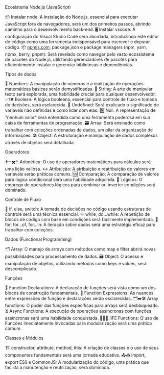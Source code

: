 Ecosistema Node.js (JavaScript)

 

 📦 Instalar node: A instalação do Node.js, essencial para executar JavaScript fora de navegadores, será um dos primeiros passos, abrindo caminho para o desenvolvimento back-end.
🖥️ Instalar vscode: A configuração do Visual Studio Code será abordada, introduzindo este editor de código como uma ferramenta indispensável para escrever e depurar código.
📦 [npmjs.com](http://npmjs.com/), package.json e package managers (npm, yarn, npmx, berry, pnpm): Será revelado como navegar pelo vasto ecossistema de pacotes do Node.js, utilizando gerenciadores de pacotes para eficientemente instalar e gerenciar bibliotecas e dependências.
 

Tipos de dados

 

🔢 Numbers: A manipulação de números e a realização de operações matemáticas básicas serão demystificadas.
📝 String: A arte de manipular texto será explorada, uma habilidade crucial para qualquer desenvolvedor.
✅/❌ Boolean: A lógica booleana, essencial para controle de fluxo e tomada de decisões, será esclarecida.
🚫 Undefined: Será explicado o significado de variáveis não definidas e como lidar com elas.
0️⃣ Null: A representação de "nenhum valor" será entendida como uma ferramenta poderosa em sua caixa de ferramentas de programação.
🗃️ Array: Será ensinado como trabalhar com coleções ordenadas de dados, um pilar da organização de informações.
🛠️ Object: A estruturação e manipulação de dados complexos através de objetos será detalhada.
 

Operadores

 

➕➖✖️➗ Aritmética: O uso de operadores matemáticos para cálculos será uma lição valiosa.
↔️ Atribuição: A atribuição e reatribuição de valores em variáveis serão práticas comuns.
🆚 Comparação: A comparação de valores para lógica condicional será uma habilidade adquirida.
🧠 Lógicos: O emprego de operadores lógicos para combinar ou inverter condições será dominado.
 

Controle de Fluxo

  

 🚦 if, else, switch: A tomada de decisões no código usando estruturas de controle será uma técnica essencial.
♾️ while, do...while: A repetição de blocos de código com base em condições será facilmente implementada.
🔄 for, for...of, for...in: A iteração sobre dados será uma estratégia eficaz para trabalhar com coleções.
 

Dados (Functional Programming)

 

 🗂️ Array: O manejo de arrays com métodos como map e filter abrirá novas possibilidades para processamento de dados.
🗃️ Object: O acesso e manipulação de objetos, utilizando métodos como keys e values, será descomplicado.
 

Funções

 

 📣 Function Declarations: A declaração de funções será vista como um dos blocos de construção fundamentais.
💬 Function Expressions: As nuances entre expressões de função e declarações serão esclarecidas.
🗂️➡️🛠️ Array functions: O poder das funções específicas para arrays será desbloqueado.
⏳ Async Functions: A execução de operações assíncronas com funções assíncronas será uma habilidade conquistada.
🏃‍♂️💨 IIFE Functions: O uso de Funções Imediatamente Invocadas para modularização será uma prática comum.
 

Classes e Módulos

 

 🏗️ constructor, attribute, method, this: A criação de classes e o uso de seus componentes fundamentais será uma jornada educativa.
📤📥 import, export ES6 e CommonJS: A modularização do código, uma prática que facilita a manutenção e reutilização, será dominada.
